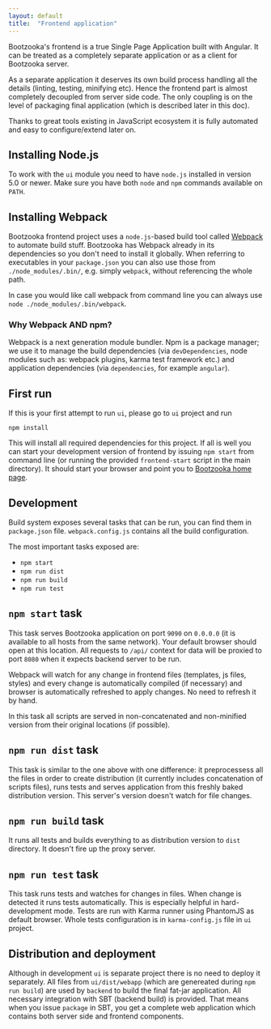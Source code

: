 ```yaml
---
layout: default
title:  "Frontend application"
---
```


Bootzooka's frontend is a true Single Page Application built with Angular. It can be treated as a completely separate application or as a client for Bootzooka server.

As a separate application it deserves its own build process handling all the details (linting, testing, minifying etc). Hence the frontend part is almost completely decoupled from server side code. The only coupling is on the level of packaging final application (which is described later in this doc).

Thanks to great tools existing in JavaScript ecosystem it is fully automated and easy to configure/extend later on.

## Installing Node.js

To work with the `ui` module you need to have `node.js` installed in version 5.0 or newer. Make sure you have both `node` and `npm` commands available on `PATH`.

## Installing Webpack

Bootzooka frontend project uses a `node.js`-based build tool called [Webpack](https://webpack.github.io/) to automate build stuff. Bootzooka has Webpack already in its dependencies so you don't need to install it globally. When referring to executables in your `package.json` you can also use those from `./node_modules/.bin/`, e.g. simply `webpack`, without referencing the whole path. 

In case you would like call webpack from command line you can always use `node ./node_modules/.bin/webpack`.

### Why Webpack AND npm?

Webpack is a next generation module bundler. Npm is a package manager; we use it to manage the build dependencies (via `devDependencies`, node modules such as: webpack plugins, karma test framework etc.) and application dependencies (via `dependencies`, for example `angular`).

## First run

If this is your first attempt to run `ui`, please go to `ui` project and run

	npm install

This will install all required dependencies for this project. If all is well you can start your development version of frontend by issuing `npm start` from command line (or running the provided `frontend-start` script in the main directory). It should start your browser and point you to [Bootzooka home page](http://0.0.0.0:9090/#/).

## Development

Build system exposes several tasks that can be run, you can find them in `package.json` file. `webpack.config.js` contains all the build configuration. 

The most important tasks exposed are:

* `npm start`
* `npm run dist`
* `npm run build`
* `npm run test`

## `npm start` task

This task serves Bootzooka application on port `9090` on `0.0.0.0` (it is available to all hosts from the same network). Your default browser should open at this location. All requests to `/api/` context for data will be proxied to port `8080` when it expects backend server to be run.

Webpack will watch for any change in frontend files (templates, js files, styles) and every change is automatically compiled (if necessary) and browser is automatically refreshed to apply changes. No need to refresh it by hand.

In this task all scripts are served in non-concatenated and non-minified version from their original locations (if possible).

## `npm run dist` task

This task is similar to the one above with one difference: it preprocessess all the files in order to create distribution (it currently includes concatenation of scripts files), runs tests and serves application from this freshly baked distribution version. This server's version doesn't watch for file changes.

## `npm run build` task

It runs all tests and builds everything to as distribution version to `dist` directory. It doesn't fire up the proxy server.

## `npm run test` task

This task runs tests and watches for changes in files. When change is detected it runs tests automatically. This is especially helpful in hard-development mode. Tests are run with Karma runner using PhantomJS as default browser. Whole tests configuration is in `karma-config.js` file in `ui` project.


## Distribution and deployment

Although in development `ui` is separate project there is no need to deploy it separately. All files from `ui/dist/webapp` (which are genereated during `npm run build`) are used by `backend` to build the final fat-jar application. All necessary integration with SBT (backend build) is provided. That means when you issue `package` in SBT, you get a complete web application which contains both server side and frontend components.
